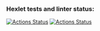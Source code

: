 ### Hexlet tests and linter status:
[![Actions Status](https://github.com/QED-tech/java-project-lvl1/workflows/hexlet-check/badge.svg)](https://github.com/QED-tech/java-project-lvl1/actions)
[![Actions Status](https://github.com/QED-tech/java-project-lvl1/workflows/linter/badge.svg)](https://github.com/QED-tech/java-project-lvl1/actions)